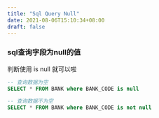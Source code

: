 ```yaml
---
title: "Sql Query Null"
date: 2021-08-06T15:10:34+08:00
draft: false
---
```


### sql查询字段为null的值

判断使用 is null 就可以啦

```sql
-- 查询数据为空
SELECT * FROM BANK where BANK_CODE is null

-- 查询数据不为空
SELECT * FROM BANK where BANK_CODE is not null
```